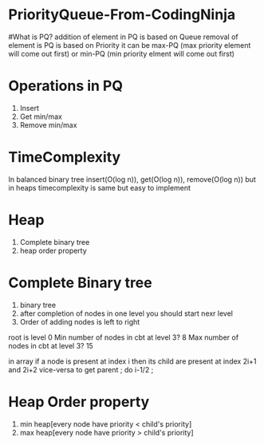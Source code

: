# PriorityQueue-From-CodingNinja

#What is PQ?
addition of element in PQ is based on Queue
removal of element is PQ is based on Priority
it can be max-PQ (max priority element will come out first)
       or min-PQ (min priority elment will come out first)

# Operations in PQ
1. Insert
2. Get min/max
3. Remove min/max

# TimeComplexity
In balanced binary tree insert(O(log n)), get(O(log n)), remove(O(log n))
but in heaps timecomplexity is same but easy to implement

# Heap
1. Complete binary tree
2. heap order property

# Complete Binary tree
1. binary tree
2. after completion of nodes in one level you should start nexr level
3. Order of adding nodes is left to right

root is level 0
Min number of nodes in cbt at level 3? 8
Max number of nodes in cbt at level 3? 15

in array if a node is present at index i then its child are present at index 2i+1 and 2i+2
vice-versa to get parent ; do i-1/2 ;

# Heap Order property
1. min heap[every node have priority < child's priority]
2. max heap[every node have priority > child's priority]





